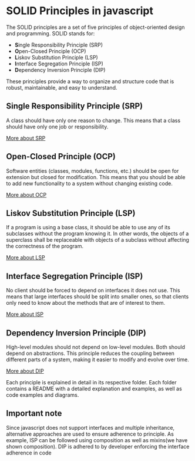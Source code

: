 # SOLID Principles in javascript

The SOLID principles are a set of five principles of object-oriented design and programming. SOLID stands for:

- **S**ingle Responsibility Principle (SRP)
- **O**pen-Closed Principle (OCP)
- **L**iskov Substitution Principle (LSP)
- **I**nterface Segregation Principle (ISP)
- **D**ependency Inversion Principle (DIP)

These principles provide a way to organize and structure code that is robust, maintainable, and easy to understand.


## Single Responsibility Principle (SRP)

A class should have only one reason to change. This means that a class should have only one job or responsibility.

[More about SRP](./single_responsibility_principle/README.md)

## Open-Closed Principle (OCP)

Software entities (classes, modules, functions, etc.) should be open for extension but closed for modification. This means that you should be able to add new functionality to a system without changing existing code.

[More about OCP](./open_closed_principle/README.md)

## Liskov Substitution Principle (LSP)

If a program is using a base class, it should be able to use any of its subclasses without the program knowing it. In other words, the objects of a superclass shall be replaceable with objects of a subclass without affecting the correctness of the program.

[More about LSP](./liskov_substitution_principle/README.md)

## Interface Segregation Principle (ISP)

No client should be forced to depend on interfaces it does not use. This means that large interfaces should be split into smaller ones, so that clients only need to know about the methods that are of interest to them.

[More about ISP](./interface_segregation_principle/README.md)

## Dependency Inversion Principle (DIP)

High-level modules should not depend on low-level modules. Both should depend on abstractions. This principle reduces the coupling between different parts of a system, making it easier to modify and evolve over time.

[More about DIP](./dependency_inversion_principle/README.md)

Each principle is explained in detail in its respective folder. Each folder contains a README with a detailed explanation and examples, as well as code examples and diagrams.





## Important note
Since javascript does not support interfaces and multiple inheritance, alternative approaches are used to ensure adherence to principle. As example, ISP can be followed using composition as well as mixins(we have shown composition). DIP is adhered to by developer enforcing the interface adherence in code